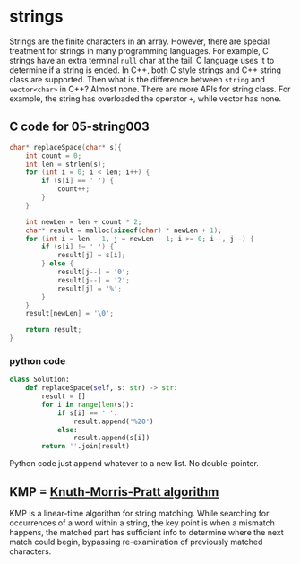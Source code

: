 # strings

Strings are the finite characters in an array. However, there are special treatment for strings in many programming languages. For example, C strings have an extra terminal ```null``` char at the tail. C language uses it to determine if a string is ended. In C++, both C style strings and C++ string class are supported. Then what is the difference between ```string``` and ```vector<char>``` in C++? Almost none. There are more APIs for string class. For example, the string has overloaded the operator ```+```, while vector has none.

## C code for 05-string003

```C
char* replaceSpace(char* s){
    int count = 0;
    int len = strlen(s);
    for (int i = 0; i < len; i++) {
        if (s[i] == ' ') {
            count++;
        }
    }

    int newLen = len + count * 2;
    char* result = malloc(sizeof(char) * newLen + 1);
    for (int i = len - 1, j = newLen - 1; i >= 0; i--, j--) {
        if (s[i] != ' ') {
            result[j] = s[i];
        } else {
            result[j--] = '0';
            result[j--] = '2';
            result[j] = '%';
        }
    }
    result[newLen] = '\0';

    return result;
}
```

### python code

```python
class Solution:
    def replaceSpace(self, s: str) -> str:
        result = []
        for i in range(len(s)):
            if s[i] == ' ':
                result.append('%20')
            else:
                result.append(s[i])
        return ''.join(result)
```

Python code just append whatever to a new list. No double-pointer.

## KMP = [Knuth-Morris-Pratt algorithm](https://en.wikipedia.org/wiki/Knuth–Morris–Pratt_algorithm)

KMP is a linear-time algorithm for string matching. While searching for occurrences of a word within a string, the key point is when a mismatch happens, the matched part has sufficient info to determine where the next match could begin, bypassing re-examination of previously matched characters.


